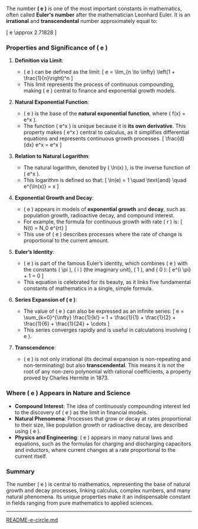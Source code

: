 The number **\( e \)** is one of the most important constants in mathematics, often called **Euler's number** after the mathematician Leonhard Euler. It is an **irrational** and **transcendental** number approximately equal to:

\[
e \approx 2.71828
\]

### Properties and Significance of \( e \)

1. **Definition via Limit**:
   - \( e \) can be defined as the limit:
     \[
     e = \lim_{n \to \infty} \left(1 + \frac{1}{n}\right)^n
     \]
   - This limit represents the process of continuous compounding, making \( e \) central to finance and exponential growth models.

2. **Natural Exponential Function**:
   - \( e \) is the base of the **natural exponential function**, where \( f(x) = e^x \).
   - The function \( e^x \) is unique because it is **its own derivative**. This property makes \( e^x \) central to calculus, as it simplifies differential equations and represents continuous growth processes.
     \[
     \frac{d}{dx} e^x = e^x
     \]

3. **Relation to Natural Logarithm**:
   - The natural logarithm, denoted by \( \ln(x) \), is the inverse function of \( e^x \).
   - This logarithm is defined so that:
     \[
     \ln(e) = 1 \quad \text{and} \quad e^{\ln(x)} = x
     \]

4. **Exponential Growth and Decay**:
   - \( e \) appears in models of **exponential growth** and **decay**, such as population growth, radioactive decay, and compound interest.
   - For example, the formula for continuous growth with rate \( r \) is:
     \[
     N(t) = N_0 e^{rt}
     \]
   - This use of \( e \) describes processes where the rate of change is proportional to the current amount.

5. **Euler’s Identity**:
   - \( e \) is part of the famous Euler’s identity, which combines \( e \) with the constants \( \pi \), \( i \) (the imaginary unit), \( 1 \), and \( 0 \):
     \[
     e^{i \pi} + 1 = 0
     \]
   - This equation is celebrated for its beauty, as it links five fundamental constants of mathematics in a single, simple formula.

6. **Series Expansion of \( e \)**:
   - The value of \( e \) can also be expressed as an infinite series:
     \[
     e = \sum_{k=0}^{\infty} \frac{1}{k!} = 1 + \frac{1}{1} + \frac{1}{2} + \frac{1}{6} + \frac{1}{24} + \cdots
     \]
   - This series converges rapidly and is useful in calculations involving \( e \).

7. **Transcendence**:
   - \( e \) is not only irrational (its decimal expansion is non-repeating and non-terminating) but also **transcendental**. This means it is not the root of any non-zero polynomial with rational coefficients, a property proved by Charles Hermite in 1873.

### Where \( e \) Appears in Nature and Science

- **Compound Interest**: The idea of continuously compounding interest led to the discovery of \( e \) as the limit in financial models.
- **Natural Phenomena**: Processes that grow or decay at rates proportional to their size, like population growth or radioactive decay, are described using \( e \).
- **Physics and Engineering**: \( e \) appears in many natural laws and equations, such as the formulas for charging and discharging capacitors and inductors, where current changes at a rate proportional to the current itself.

### Summary
The number \( e \) is central to mathematics, representing the base of natural growth and decay processes, linking calculus, complex numbers, and many natural phenomena. Its unique properties make it an indispensable constant in fields ranging from pure mathematics to applied sciences.


---

[README-e-circle.md](https://t2m.io/dLerkNy)
